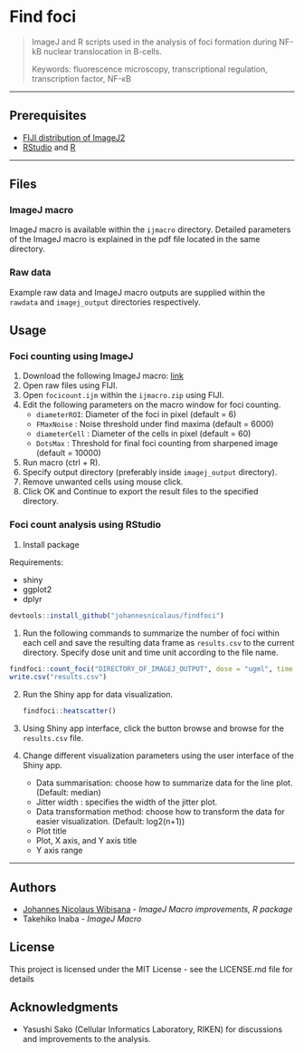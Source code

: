 # Find foci

> ImageJ and R scripts used in the analysis of foci formation during NF-kB nuclear translocation in B-cells.
>
> Keywords: fluorescence microscopy, transcriptional regulation, transcription factor, NF-κB

---

## Prerequisites

- [FIJI distribution of ImageJ2](https://imagej.net/Fiji)
- [RStudio](https://rstudio.com/products/rstudio/download/#download) and [R](https://www.r-project.org/)

---

## Files

### ImageJ macro

ImageJ macro is available within the `ijmacro` directory. Detailed parameters of the ImageJ macro is explained in the pdf file located in the same directory.

### Raw data

Example raw data and ImageJ macro outputs are supplied within the `rawdata` and `imagej_output` directories respectively.

## Usage

### Foci counting using ImageJ

1. Download the following ImageJ macro: [link](https://github.com/johannesnicolaus/findfoci/raw/main/ijmacro/ijmacro.zip)
2. Open raw files using FIJI.
3. Open `focicount.ijm` within the `ijmacro.zip` using FIJI.
4. Edit the following parameters on the macro window for foci counting.
   - `diameterROI`: Diameter of the foci in pixel (default = 6)
   - `FMaxNoise` : Noise threshold under find maxima (default = 6000)
   - `diameterCell` : Diameter of the cells in pixel (default = 60)
   - `DotsMax` : Threshold for final foci counting from sharpened image (default = 10000)
5. Run macro (ctrl + R).
6. Specify output directory (preferably inside `imagej_output` directory).
7. Remove unwanted cells using mouse click.
8. Click OK and Continue to export the result files to the specified directory.

### Foci count analysis using RStudio

1. Install package

Requirements:

- shiny
- ggplot2
- dplyr

```R
devtools::install_github("johannesnicolaus/findfoci")
```

1. Run the following commands to summarize the number of foci within each cell and save the resulting data frame as `results.csv` to the current directory. Specify dose unit and time unit according to the file name.

```R
findfoci::count_foci("DIRECTORY_OF_IMAGEJ_OUTPUT", dose = "ugml", time = "min")
write.csv("results.csv")
```

2. Run the Shiny app for data visualization.

    ```R
    findfoci::heatscatter()
    ```

3. Using Shiny app interface, click the button browse and browse for the `results.csv` file.
4. Change different visualization parameters using the user interface of the Shiny app.
    - Data summarisation: choose how to summarize data for the line plot. (Default: median)
    - Jitter width : specifies the width of the jitter plot.
    - Data transformation method: choose how to transform the data for easier visualization. (Default: log2(n+1))
    - Plot title
    - Plot, X axis, and Y axis title
    - Y axis range

---

## Authors

- [Johannes Nicolaus Wibisana](https://jnicolaus.com) - *ImageJ Macro improvements, R package*
- Takehiko Inaba - *ImageJ Macro*

## License

This project is licensed under the MIT License - see the LICENSE.md file for details

## Acknowledgments

- Yasushi Sako (Cellular Informatics Laboratory, RIKEN) for discussions and improvements to the analysis.
